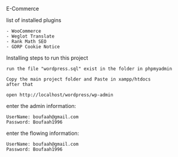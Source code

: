 
E-Commerce

list of installed plugins
````
- WooCommerce
- Weglot Translate
- Rank Math SEO
- GDRP Cookie Notice
````
Installing
steps to run this project
````
run the file "wordpress.sql" exist in the folder in phpmyadmin
````
````
Copy the main project folder and Paste in xampp/htdocs
after that
````
````
open http://localhost/wordpress/wp-admin
````
enter the admin information:
````
UserName: boufaah@gmail.com
Password: Boufaah1996
````
enter the flowing information:
````
UserName: boufaah@gmail.com
Password: Boufaah1996
````
